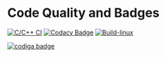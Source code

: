 # Code Quality and Badges
[![C/C++ CI](https://github.com/vishnuvardhanputta/M1_ElectricitytarrifCalc_Util/actions/workflows/Static_check.yml/badge.svg)](https://github.com/vishnuvardhanputta/M1_ElectricitytarrifCalc_Util/actions/workflows/Static_check.yml)
[![Codacy Badge](https://app.codacy.com/project/badge/Grade/509dc8131a1b41989de52a3d73287b5a)](https://www.codacy.com/gh/vishnuvardhanputta/M1_ElectricitytarrifCalc_Util/dashboard?utm_source=github.com&amp;utm_medium=referral&amp;utm_content=vishnuvardhanputta/M1_ElectricitytarrifCalc_Util&amp;utm_campaign=Badge_Grade)
[![Build-linux](https://github.com/vishnuvardhanputta/M1_ElectricitytarrifCalc_Util/actions/workflows/Build-linux.yml/badge.svg)](https://github.com/vishnuvardhanputta/M1_ElectricitytarrifCalc_Util/actions/workflows/Build-linux.yml) 


<a href="https://app.codiga.io/public/user/github/vishnuvardhanputta">
   <img src="https://api.codiga.io/public/badge/user/github/vishnuvardhanputta?style=light" alt="codiga badge" />
</a>
